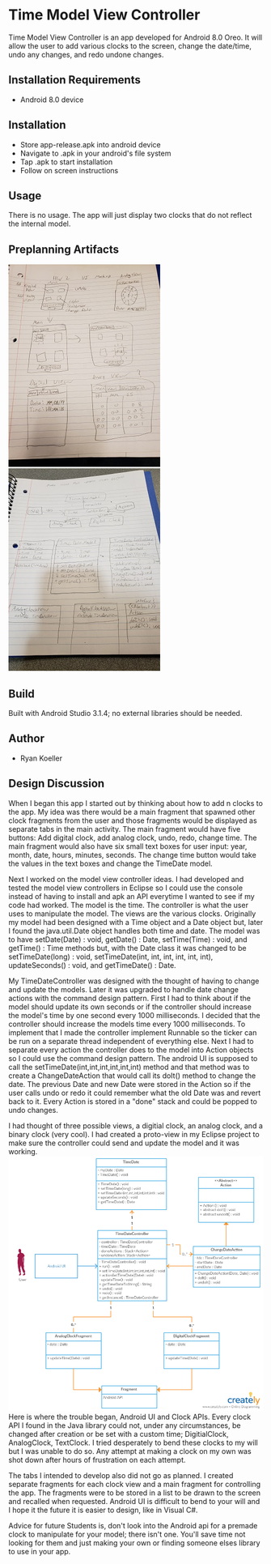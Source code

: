 # Time Model View Controller
Time Model View Controller is an app developed for Android 8.0 Oreo. It will allow the user to add various clocks to the screen, change the date/time, undo any changes, and redo undone changes.
## Installation Requirements
* Android 8.0 device
## Installation
* Store app-release.apk into android device
* Navigate to .apk in your android's file system
* Tap .apk to start installation
* Follow on screen instructions
## Usage
There is no usage. The app will just display two clocks that do not reflect the internal model.
## Preplanning Artifacts
![](/gitImages/ui.jpg?raw=true "UI")
![](/gitImages/uml.jpg?raw=true "UI")
## Build
Built with Android Studio 3.1.4; no external libraries should be needed.
## Author
* Ryan Koeller
## Design Discussion
When I began this app I started out by thinking about how to add n clocks to the app. My idea was there would be a main fragment that spawned other clock fragments from the user and those fragments would be displayed as separate tabs in the main activity. The main fragment would have five buttons: Add digital clock, add analog clock, undo, redo, change time. The main fragment would also have six small text boxes for user input: year, month, date, hours, minutes, seconds. The change time button would take the values in the text boxes and change the TimeDate model.

Next I worked on the model view controller ideas. I had developed and tested the model view controllers in Eclipse so I could use the console instead of having to install and apk an API everytime I wanted to see if my code had worked. The model is the time. The controller is what the user uses to manipulate the model. The views are the various clocks. Originally my model had been designed with a Time object and a Date object but, later I found the java.util.Date object handles both time and date. The model was to have setDate(Date) : void, getDate() : Date, setTime(Time) : void, and getTime() : Time methods but, with the Date class it was changed to be setTimeDate(long) : void, setTimeDate(int, int, int, int, int, int), updateSeconds() : void, and getTimeDate() : Date.

My TimeDateController was designed with the thought of having to change and update the models. Later it was upgraded to handle date change actions with the command design pattern. First I had to think about if the model should update its own seconds or if the controller should increase the model's time by one second every 1000 milliseconds. I decided that the controller should increase the models time every 1000 milliseconds. To implement that I made the controller implement Runnable so the ticker can be run on a separate thread independent of everything else. Next I had to separate every action the controller does to the model into Action objects so I could use the command design pattern. The android UI is supposed to call the setTimeDate(int,int,int,int,int,int) method and that method was to create a ChangeDateAction that would call its doIt() method to change the date. The previous Date and new Date were stored in the Action so if the user calls undo or redo it could remember what the old Date was and revert back to it. Every Action is stored in a "done" stack and could be popped to undo changes.

I had thought of three possible views, a digitial clock, an analog clock, and a binary clock (very cool). I had created a proto-view in my Eclipse project to make sure the controller could send and update the model and it was working.
![](/gitImages/uml.png?raw=true "UML")
Here is where the trouble began, Android UI and Clock APIs. Every clock API I found in the Java library could not, under any circumstances, be changed after creation or be set with a custom time; DigitialClock, AnalogClock, TextClock. I tried desperately to bend these clocks to my will but I was unable to do so. Any attempt at making a clock on my own was shot down after hours of frustration on each attempt.

The tabs I intended to develop also did not go as planned. I created separate fragments for each clock view and a main fragment for controlling the app. The fragments were to be stored in a list to be drawn to the screen and recalled when requested. Android UI is difficult to bend to your will and I hope it the future it is easier to design, like in Visual C#.

Advice for future Students is, don't look into the Android api for a premade clock to manipulate for your model; there isn't one. You'll save time not looking for them and just making your own or finding someone elses library to use in your app.
